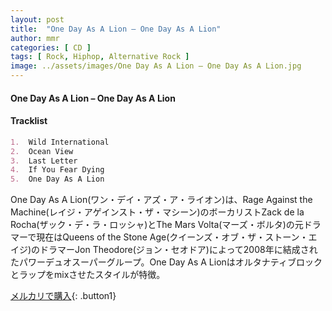 ```yaml
---
layout: post
title:  "One Day As A Lion – One Day As A Lion"
author: mmr
categories: [ CD ]
tags: [ Rock, Hiphop, Alternative Rock ]
image: ../assets/images/One Day As A Lion – One Day As A Lion.jpg
---
```


#### One Day As A Lion – One Day As A Lion

#### Tracklist
```md
1.  Wild International
2.  Ocean View
3.  Last Letter
4.  If You Fear Dying
5.  One Day As A Lion
```

One Day As A Lion(ワン・デイ・アズ・ア・ライオン)は、Rage Against the Machine(レイジ・アゲインスト・ザ・マシーン)のボーカリストZack de la Rocha(ザック・デ・ラ・ロッシャ)とThe Mars Volta(マーズ・ボルタ)の元ドラマーで現在はQueens of the Stone Age(クイーンズ・オブ・ザ・ストーン・エイジ)のドラマーJon Theodore(ジョン・セオドア)によって2008年に結成されたパワーデュオスーパーグループ。One Day As A Lionはオルタナティブロックとラップをmixさせたスタイルが特徴。

[メルカリで購入](https://jp.mercari.com/item/m94029315505){: .button1}

